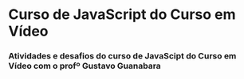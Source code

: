 # Curso de JavaScript do Curso em Vídeo
### Atividades e desafios do curso de JavaScipt do Curso em Vídeo com o **profº Gustavo Guanabara**
